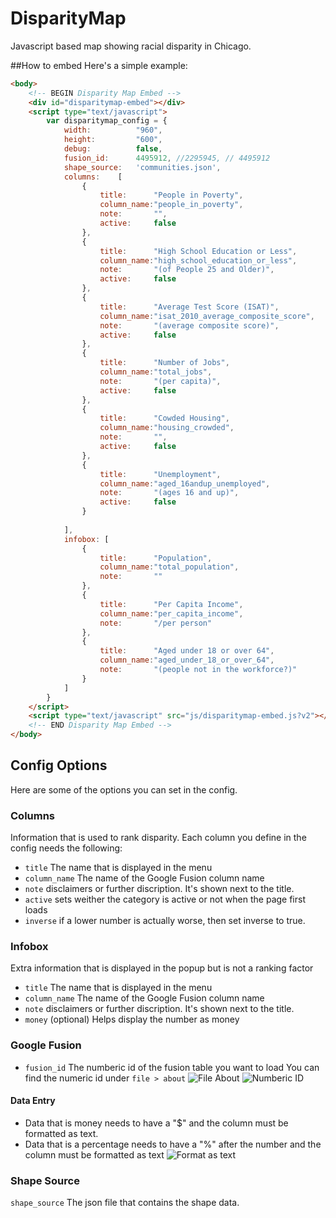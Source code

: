 DisparityMap
============

Javascript based map showing racial disparity in Chicago.

##How to embed
Here's a simple example:
```html
<body>
	<!-- BEGIN Disparity Map Embed -->
	<div id="disparitymap-embed"></div>
	<script type="text/javascript">
	    var disparitymap_config = {
			width:			"960",
			height:			"600",
			debug:			false,
			fusion_id:		4495912, //2295945, // 4495912
			shape_source:	'communities.json',
			columns:	[
				{
					title:		"People in Poverty",
					column_name:"people_in_poverty",
					note:		"",
					active:		false
				},
				{
					title:		"High School Education or Less",
					column_name:"high_school_education_or_less",
					note:		"(of People 25 and Older)",
					active:		false
				},
				{
					title:		"Average Test Score (ISAT)",
					column_name:"isat_2010_average_composite_score",
					note:		"(average composite score)",
					active:		false
				},
				{
					title:		"Number of Jobs",
					column_name:"total_jobs",
					note:		"(per capita)",
					active:		false
				},
				{
					title:		"Cowded Housing",
					column_name:"housing_crowded",
					note:		"",
					active:		false
				},
				{
					title:		"Unemployment",
					column_name:"aged_16andup_unemployed",
					note:		"(ages 16 and up)",
					active:		false
				}
						
			],
			infobox: [
				{
					title:		"Population",
					column_name:"total_population",
					note:		""
				},
				{
					title:		"Per Capita Income",
					column_name:"per_capita_income",
					note:		"/per person"
				},
				{
					title:		"Aged under 18 or over 64",
					column_name:"aged_under_18_or_over_64",
					note:		"(people not in the workforce?)"
				}
			]
		}
	</script>
	<script type="text/javascript" src="js/disparitymap-embed.js?v2"></script>
	<!-- END Disparity Map Embed -->
</body>
```

## Config Options
Here are some of the options you can set in the config.

### Columns
Information that is used to rank disparity. Each column you define in the config needs the following:
* `title` The name that is displayed in the menu
* `column_name` The name of the Google Fusion column name
* `note` disclaimers or further discription. It's shown next to the title.
* `active` sets weither the category is active or not when the page first loads
* `inverse` if a lower number is actually worse, then set inverse to true.

### Infobox
Extra information that is displayed in the popup but is not a ranking factor
* `title` The name that is displayed in the menu
* `column_name` The name of the Google Fusion column name
* `note` disclaimers or further discription. It's shown next to the title.
* `money` (optional) Helps display the number as money

### Google Fusion
* `fusion_id` The numberic id of the fusion table you want to load
You can find the numeric id under `file > about`
![File About](http://24p.co/screenshots/DisparityMap-Fusiontable-about.png)
![Numberic ID](http://24p.co/screenshots/DisparityMap-NumbericID.png)

#### Data Entry
* Data that is money needs to have a "$" and the column must be formatted as text.
* Data that is a percentage needs to have a "%" after the number and the column must be formatted as text
![Format as text](http://24p.co/screenshots/DisparityMap-FusionTable-FormatText.png)

### Shape Source
`shape_source` The json file that contains the shape data.